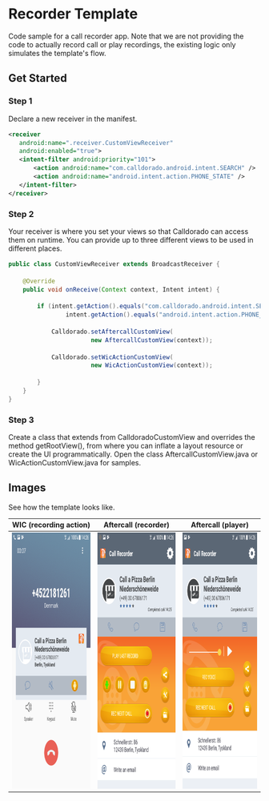 # Recorder Template

Code sample for a call recorder app. Note that we are not providing the code to actually record call or play recordings, the existing logic only simulates the template's flow.

## Get Started

### Step 1
Declare a new receiver in the manifest.
  
 ```xml
<receiver
    android:name=".receiver.CustomViewReceiver"
    android:enabled="true">
    <intent-filter android:priority="101">
        <action android:name="com.calldorado.android.intent.SEARCH" />
        <action android:name="android.intent.action.PHONE_STATE" />
    </intent-filter>
</receiver>
```

### Step 2
Your receiver is where you set your views so that Calldorado can access them on runtime. You can provide up to three different views to be used in different places.

```java
public class CustomViewReceiver extends BroadcastReceiver {

    @Override
    public void onReceive(Context context, Intent intent) {

        if (intent.getAction().equals("com.calldorado.android.intent.SEARCH") ||
                intent.getAction().equals("android.intent.action.PHONE_STATE")) {

            Calldorado.setAftercallCustomView(
                       new AftercallCustomView(context));
					   
            Calldorado.setWicActionCustomView(
                       new WicActionCustomView(context));					   

        }
    }
}
```

### Step 3
Create a class that extends from CalldoradoCustomView and overrides the method getRootView(), from where you can inflate a layout resource or create the UI programmatically. Open the class AftercallCustomView.java or WicActionCustomView.java for samples.

## Images

See how the template looks like.

|  WIC (recording action)  |  Aftercall (recorder) |  Aftercall (player) |
|---|---|---|
|  <img src="screenshots/Screenshot_20170824-142600.png" width="288" height="512">  |  <img src="screenshots/Screenshot_20170824-142640.png" width="288" height="512">  |  <img src="screenshots/Screenshot_20170824-142635.png" width="288" height="512">  |


